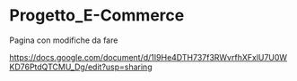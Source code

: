 # Progetto_E-Commerce

Pagina con modifiche da fare

https://docs.google.com/document/d/1I9He4DTH737f3RWvrfhXFxlU7U0WKD76PtdQTCMU_Dg/edit?usp=sharing
